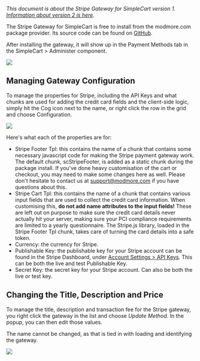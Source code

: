 _This document is about the Stripe Gateway for SimpleCart version 1. [Information about version 2 is here](StripeV2)_.

The Stripe Gateway for SimpleCart is free to install from the modmore.com package provider. Its source code can be found on [GitHub](https://github.com/modmore/SimpleCart_Stripe).

After installing the gateway, it will show up in the Payment Methods tab in the SimpleCart > Administer component.

 [ ![](https://assets.modmore.com/uploads/2015/06/stripegateway.png)](https://assets.modmore.com/uploads/2015/06/stripegateway.png)

## Managing Gateway Configuration

To manage the properties for Stripe, including the API Keys and what chunks are used for adding the credit card fields and the client-side logic, simply hit the Cog icon next to the name, or right click the row in the grid and choose Configuration.

 [ ![](https://assets.modmore.com/uploads/2015/06/stripeproperties.png)](https://assets.modmore.com/uploads/2015/06/stripeproperties.png)

Here's what each of the properties are for:

- Stripe Footer Tpl: this contains the name of a chunk that contains some necessary javascript code for making the Stripe payment gateway work. The default chunk, scStripeFooter, is added as a static chunk during the package install. If you've done heavy customisation of the cart or checkout, you may need to make some changes here as well. Please don't hesitate to contact us at support@modmore.com if you have questions about this.
- Stripe Cart Tpl: this contains the name of a chunk that contains various input fields that are used to collect the credit card information. When customising this, **do not add name attributes to the input fields!** These are left out on purpose to make sure the credit card details never actually hit your server, making sure your PCI compliance requirements are limited to a yearly questionnaire. The Stripe.js library, loaded in the Stripe Footer Tpl chunk, takes care of turning the card details into a safe token.
- Currency: the currency for Stripe.
- Publishable Key: the publishable key for your Stripe account can be found in the Stripe Dashboard, under [Account Settings > API Keys](https://dashboard.stripe.com/account/apikeys). This can be both the live and test Publishable Key.
- Secret Key: the secret key for your Stripe account. Can also be both the live or test key.

## Changing the Title, Description and Price

To manage the title, description and transaction fee for the Stripe gateway, you right click the gateway in the list and choose _Update Method_. In the popup, you can then edit those values.

The name cannot be changed, as that is tied in with loading and identifying the gateway.

 [ ![](https://assets.modmore.com/uploads/2015/06/stripeupdate.png)](https://assets.modmore.com/uploads/2015/06/stripeupdate.png)